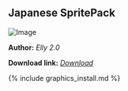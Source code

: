 ## Japanese SpritePack

![Image](https://cdn.discordapp.com/attachments/703363696495427656/704779127772938299/unknown.png)

**Author:** *Elly 2.0*

**Download link:** *[Download](https://drive.google.com/file/d/1_aA-GqDSYpatWvs9M2WqzSeZbEpEBx0F/view?usp=sharing)*

{% include graphics_install.md %}


